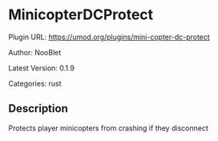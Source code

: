 # MinicopterDCProtect

Plugin URL: https://umod.org/plugins/mini-copter-dc-protect

Author: NooBlet

Latest Version: 0.1.9

Categories: rust

## Description

Protects player minicopters from crashing if they disconnect
